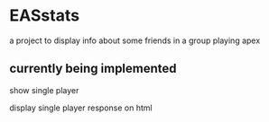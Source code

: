 # EASstats

a project to display info about some friends in a group playing apex

## currently being implemented

show single player

display single player response on html
